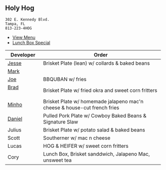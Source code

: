 
## Holy Hog

```
302 E. Kennedy Blvd.
Tampa, FL
813-223-4HOG
```

* [View Menu](https://www.holyhogbbq.com/menu/)
* [Lunch Box Special](http://www.holyhogbbq.com/bbq-lunch-box-special/)

Developer     | Order
--------------|---------------------
[Jesse](https://github.com/jessecurry)              | Brisket Plate (lean) w/ collards & baked beans
[Mark](http://github.com/mark-smithtb)              | 
[Joe](https://github.com/Montchat)                  | BBQUBAN w/ fries
[Brad](https://github.com/bself)                    | Brisket Plate w/ fried okra and sweet corn fritters
[Minho](https://github.com/minhochoi)               | Brisket Plate w/ homemade jalapeno mac'n cheese & house-cut french fries
[Daniel](https://github.come/dtartaglia)            | Pulled Pork Plate w/ Cowboy Baked Beans & Signature Slaw
Julius                                              | Brisket Plate w/ potato salad & baked beans
Scott                                               | Southerner w/ mac n cheese 
Lucas                                               | HOG & HEIFER w/ sweet corn fritters
Cory                                                | Lunch Box, Brisket sanddwich, Jalapeno Mac, unsweet tea

